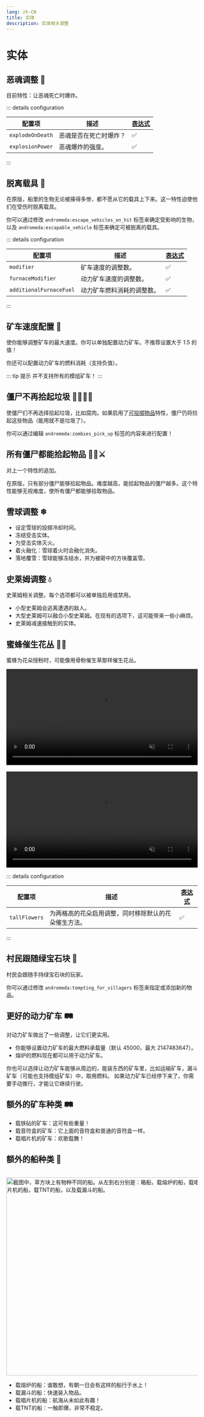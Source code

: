 ```yaml
---
lang: zh-CN
title: 实体
description: 实体相关调整
---
```


# 实体

## 恶魂调整 👻 <Badge type="tip" text="^1.11.0" />

目前特性：让恶魂死亡时爆炸。

::: details configuration

| 配置项  | 描述 | [表达式](https://constellation-mc.github.io/commander/zh-cn/Expressions) |
|---------|-------------|-------------|
| `explodeOnDeath` | 恶魂是否在死亡时爆炸？ | ✅ |
| `explosionPower` | 恶魂爆炸的强度。 | ✅ |

:::

## 脱离载具 🗿<Badge type="tip" text="^1.7.0" />

在原版，船里的生物无论被揍得多惨，都不愿从它的载具上下来。这一特性迫使他们在受伤时脱离载具。

你可以通过修改 `andromeda:escape_vehicles_on_hit` 标签来确定受影响的生物，以及 `andromeda:escapable_vehicle` 标签来确定可被脱离的载具。

::: details configuration

| 配置项  | 描述 | [表达式](https://constellation-mc.github.io/commander/zh-cn/Expressions) |
|---------|-------------|-------------|
| `modifier` | 矿车速度的调整数。 | ✅ |
| `furnaceModifier` | 动力矿车速度的调整数。 | ✅ |
| `additionalFurnaceFuel` | 动力矿车燃料消耗的调整数。 | ✅ |

:::

## 矿车速度配置 💨<Badge type="tip" text="^1.5.0" />

使你能够调整矿车的最大速度。你可以单独配置动力矿车。不推荐设置大于 1.5 的值！

你还可以配置动力矿车的燃料消耗（支持负值）。

::: tip 提示
并不支持所有的模组矿车！
:::

## 僵尸不再拾起垃圾 🧟‍♀️❌🚮<Badge type="tip" text="^1.0.0" />

使僵尸们不再选择拾起垃圾，比如腐肉。如果启用了[可投掷物品](/zh-cn/mechanics#throwable-items-🥏)特性，僵尸仍将捡起这些物品（能用就不是垃圾了）。

你可以通过编辑 `andromeda:zombies_pick_up` 标签的内容来进行配置！

## 所有僵尸都能拾起物品 🧟‍♂️⚔<Badge type="tip" text="^1.0.0" />

对上一个特性的追加。

在原版，只有部分僵尸能够拾起物品。难度越高，能拾起物品的僵尸越多。这个特性能够无视难度，使所有僵尸都能够拾取物品。

## 雪球调整 ❄<Badge type="tip" text="^0.8.0" />

* 设定雪球的投掷冷却时间。
* 冻结受击实体。
* 为受击实体灭火。
* 着火融化：雪球着火时会融化消失。
* 落地覆雪：雪球能够冻结水，并为被砸中的方块覆盖雪。

## 史莱姆调整 💧<Badge type="tip" text="^0.8.0" />

史莱姆相关调整。每个选项都可以被单独启用或禁用。

* 小型史莱姆会逃离遭遇的敌人。
* 大型史莱姆可以融合小型史莱姆。在现有的选项下，这可能带来一些小麻烦。
* 史莱姆减速接触到的实体。

## 蜜蜂催生花丛 🌺🐝<Badge type="tip" text="^0.3.3" />

蜜蜂为花朵授粉时，可能像用骨粉催生草那样催生花丛。

<video alt="视频中，一只蜜蜂从蜂巢中飞出，向铃兰飞去，几秒后，蜜蜂飞离，原本的花朵周围冒出了更多花朵。" style="display: block; margin-left: auto; margin-right: auto; max-width: 100%;" width="520" muted autoplay loop>
  <source src="/videos/bee_flowers.webm" type="video/mp4">
  你的浏览器不支持视频标签。
</video>
<br/>
<video alt="视频中，一直蜜蜂从蜂巢中飞出，向牡丹飞去，几秒后，蜜蜂飞离，原本的花丛周围冒出了更多花朵。" style="display: block; margin-left: auto; margin-right: auto; max-width: 100%;" width="520" muted autoplay loop>
  <source src="/videos/bee_double_flowers.webm" type="video/mp4">
  你的浏览器不支持视频标签。
</video>

::: details configuration

| 配置项  | 描述 | [表达式](https://constellation-mc.github.io/commander/zh-cn/Expressions) |
|---------|-------------|-------------|
| `tallFlowers` | 为两格高的花朵启用调整，同时移除默认的花朵催生方法。 | ✅ |

:::

## 村民跟随绿宝石块 💎<Badge type="tip" text="^0.2.2" />

村民会跟随手持绿宝石块的玩家。

你可以通过修改 `andromeda:tempting_for_villagers` 标签来指定或添加新的物品。

## 更好的动力矿车 🛤️<Badge type="tip" text="^0.1" />

对动力矿车做出了一些调整，让它们更实用。

- 你能够设置动力矿车的最大燃料承载量（默认 45000，最大 2147483647）。
- 熔炉的燃料现在都可以用于动力矿车。

你也可以选择让动力矿车能够从周边的，能装东西的矿车里，比如运输矿车，漏斗矿车（可能也支持模组矿车）中，取用燃料。
如果动力矿车已经停下来了，你需要手动推行，才能让它继续行驶。

## 额外的矿车种类 🛤️<Badge type="tip" text="^0.1" />

- 载铁砧的矿车：这可有些重量！
- 载音符盒的矿车：它上面的音符盒和普通的音符盒一样。
- 载唱片机的矿车：欢歌载舞！

## 额外的船种类 🛶<Badge type="tip" text="^0.2" />

<br/>
<img alt="截图中，草方块上有物种不同的船。从左到右分别是：箱船，载熔炉的船，载唱片机的船，载TNT的船，以及载漏斗的船。" style="display: block; margin-left: auto; margin-right: auto;" src="/images/boats.webp" width="520">

* 载熔炉的船：谁敢想，有朝一日会有这样的船行于水上！
* 载漏斗的船：快速装入物品。
* 载唱片机的船：航海从未如此有趣！
* 载TNT的船：一触即爆，非常不稳定。
